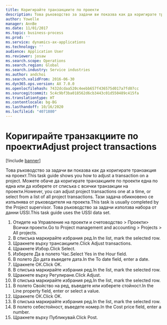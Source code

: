 ```yaml
---
title: Коригирайте транзакциите по проекти
description: Това ръководство за задачи ви показва как да коригирате транзакция на проект.
author: Yowelle
manager: AnnBe
ms.date: 11/01/2017
ms.topic: business-process
ms.prod: ''
ms.service: dynamics-ax-applications
ms.technology: ''
audience: Application User
ms.reviewer: josaw
ms.search.scope: Operations
ms.search.region: Global
ms.search.industry: Service industries
ms.author: andchoi
ms.search.validFrom: 2016-06-30
ms.dyn365.ops.version: AX 7.0.0
ms.openlocfilehash: 7432dcdaa520c4eebb657f436575d017a7fd07cc
ms.sourcegitcommit: 5c4c9bf3ba018562d6cb3443c01d550489c415fa
ms.translationtype: HT
ms.contentlocale: bg-BG
ms.lasthandoff: 10/16/2020
ms.locfileid: "4071880"
---
```

# <a name="adjust-project-transactions"></a><span data-ttu-id="76c25-103">Коригирайте транзакциите по проекти</span><span class="sxs-lookup"><span data-stu-id="76c25-103">Adjust project transactions</span></span>

[!include [banner](../../includes/banner.md)]

<span data-ttu-id="76c25-104">Това ръководство за задачи ви показва как да коригирате транзакция на проект.</span><span class="sxs-lookup"><span data-stu-id="76c25-104">This task guide shows you how to adjust a transaction on a project.</span></span> <span data-ttu-id="76c25-105">Можете обаче да коригирате транзакциите по проекти една по една или да изберете от списъка с всички транзакции на проекти.</span><span class="sxs-lookup"><span data-stu-id="76c25-105">However, you can adjust project transactions one at a time, or select from a list of all project transactions.</span></span> <span data-ttu-id="76c25-106">Тази задача обикновено се изпълнява от ръководителя на проекта.</span><span class="sxs-lookup"><span data-stu-id="76c25-106">This task is usually completed by the Project supervisor.</span></span> <span data-ttu-id="76c25-107">Това ръководство за задачи използва набора от данни USSI.</span><span class="sxs-lookup"><span data-stu-id="76c25-107">This task guide uses the USSI data set.</span></span>

1. <span data-ttu-id="76c25-108">Отидете на Управление на проекти и счетоводство > Проекти> Всички проекти.</span><span class="sxs-lookup"><span data-stu-id="76c25-108">Go to Project management and accounting > Projects > All projects.</span></span> 
2. <span data-ttu-id="76c25-109">В списъка маркирайте избрания ред.</span><span class="sxs-lookup"><span data-stu-id="76c25-109">In the list, mark the selected row.</span></span> 
3. <span data-ttu-id="76c25-110">Щракнете върху трансакциите.</span><span class="sxs-lookup"><span data-stu-id="76c25-110">Click Adjust transactions.</span></span> 
4. <span data-ttu-id="76c25-111">Щракнете Избор.</span><span class="sxs-lookup"><span data-stu-id="76c25-111">Click Select.</span></span> 
5. <span data-ttu-id="76c25-112">Изберете Да в полето Час.</span><span class="sxs-lookup"><span data-stu-id="76c25-112">Select Yes in the Hour field.</span></span> 
6. <span data-ttu-id="76c25-113">В полето До дата въведете дата.</span><span class="sxs-lookup"><span data-stu-id="76c25-113">In the To date field, enter a date.</span></span> 
7. <span data-ttu-id="76c25-114">Щракнете ОК.</span><span class="sxs-lookup"><span data-stu-id="76c25-114">Click OK.</span></span> 
8. <span data-ttu-id="76c25-115">В списъка маркирайте избрания ред.</span><span class="sxs-lookup"><span data-stu-id="76c25-115">In the list, mark the selected row.</span></span> 
9. <span data-ttu-id="76c25-116">Щракнете върху Регулиране.</span><span class="sxs-lookup"><span data-stu-id="76c25-116">Click Adjust.</span></span> 
10. <span data-ttu-id="76c25-117">В списъка маркирайте избрания ред.</span><span class="sxs-lookup"><span data-stu-id="76c25-117">In the list, mark the selected row.</span></span> 
11. <span data-ttu-id="76c25-118">В полето Свойство на ред, въведете или изберете стойност.</span><span class="sxs-lookup"><span data-stu-id="76c25-118">In the Line property field, enter or select a value.</span></span> 
12. <span data-ttu-id="76c25-119">Щракнете ОК.</span><span class="sxs-lookup"><span data-stu-id="76c25-119">Click OK.</span></span> 
13. <span data-ttu-id="76c25-120">В списъка маркирайте избрания ред.</span><span class="sxs-lookup"><span data-stu-id="76c25-120">In the list, mark the selected row.</span></span> 
14. <span data-ttu-id="76c25-121">В полето себестойност, въведете номер.</span><span class="sxs-lookup"><span data-stu-id="76c25-121">In the Cost price field, enter a number.</span></span> 
15. <span data-ttu-id="76c25-122">Щракнете върху Публикувай.</span><span class="sxs-lookup"><span data-stu-id="76c25-122">Click Post.</span></span> 
